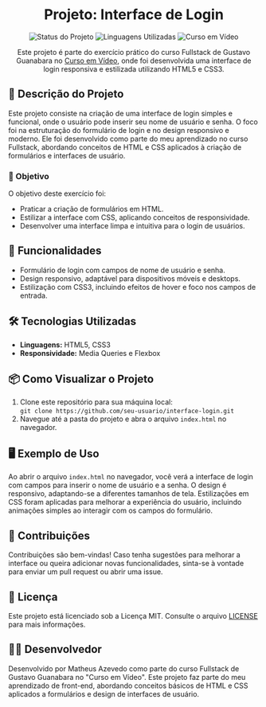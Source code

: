 <h1 align="center">Projeto: Interface de Login</h1>

<p align="center">
  <img src="https://img.shields.io/badge/Status-Concluído-brightgreen" alt="Status do Projeto">
  <img src="https://img.shields.io/badge/Linguagens-HTML5%20%7C%20CSS3-blue" alt="Linguagens Utilizadas">
  <img src="https://img.shields.io/badge/Curso-Curso%20em%20Vídeo-blue" alt="Curso em Vídeo">
</p>

<p align="center">
  Este projeto é parte do exercício prático do curso Fullstack de Gustavo Guanabara no <a href="https://www.cursoemvideo.com/">Curso em Vídeo</a>, onde foi desenvolvida uma interface de login responsiva e estilizada utilizando HTML5 e CSS3.
</p>

<h2>📘 Descrição do Projeto</h2>

<p>Este projeto consiste na criação de uma interface de login simples e funcional, onde o usuário pode inserir seu nome de usuário e senha. O foco foi na estruturação do formulário de login e no design responsivo e moderno. Ele foi desenvolvido como parte do meu aprendizado no curso Fullstack, abordando conceitos de HTML e CSS aplicados à criação de formulários e interfaces de usuário.</p>

<h3>🎯 Objetivo</h3>

<p>O objetivo deste exercício foi:</p>

<ul>
  <li>Praticar a criação de formulários em HTML.</li>
  <li>Estilizar a interface com CSS, aplicando conceitos de responsividade.</li>
  <li>Desenvolver uma interface limpa e intuitiva para o login de usuários.</li>
</ul>

<h2>🚀 Funcionalidades</h2>

<ul>
  <li>Formulário de login com campos de nome de usuário e senha.</li>
  <li>Design responsivo, adaptável para dispositivos móveis e desktops.</li>
  <li>Estilização com CSS3, incluindo efeitos de hover e foco nos campos de entrada.</li>
</ul>

<h2>🛠️ Tecnologias Utilizadas</h2>

<ul>
  <li><strong>Linguagens:</strong> HTML5, CSS3</li>
  <li><strong>Responsividade:</strong> Media Queries e Flexbox</li>
</ul>

<h2>📦 Como Visualizar o Projeto</h2>

<ol>
  <li>Clone este repositório para sua máquina local: <br>
    <code>git clone https://github.com/seu-usuario/interface-login.git</code>
  </li>
  <li>Navegue até a pasta do projeto e abra o arquivo <code>index.html</code> no navegador.</li>
</ol>

<h2>🖥️ Exemplo de Uso</h2>

<p>Ao abrir o arquivo <code>index.html</code> no navegador, você verá a interface de login com campos para inserir o nome de usuário e a senha. O design é responsivo, adaptando-se a diferentes tamanhos de tela. Estilizações em CSS foram aplicadas para melhorar a experiência do usuário, incluindo animações simples ao interagir com os campos do formulário.</p>

<h2>🤝 Contribuições</h2>

<p>Contribuições são bem-vindas! Caso tenha sugestões para melhorar a interface ou queira adicionar novas funcionalidades, sinta-se à vontade para enviar um pull request ou abrir uma issue.</p>

<h2>📄 Licença</h2>

<p>Este projeto está licenciado sob a Licença MIT. Consulte o arquivo <a href="https://github.com/seu-usuario/interface-login/blob/main/LICENSE">LICENSE</a> para mais informações.</p>

<h2>👨‍💻 Desenvolvedor</h2>

<p>Desenvolvido por Matheus Azevedo como parte do curso Fullstack de Gustavo Guanabara no "Curso em Vídeo". Este projeto faz parte do meu aprendizado de front-end, abordando conceitos básicos de HTML e CSS aplicados a formulários e design de interfaces de usuário.</p>
